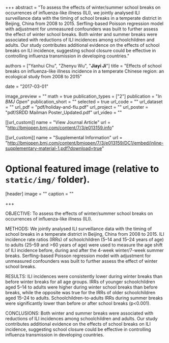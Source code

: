 +++
abstract = "To assess the effects of winter/summer school breaks on occurrences of influenza-like illness (ILI), we jointly analysed ILI surveillance data with the timing of school breaks in a temperate district in Beijing, China from 2008 to 2015. Serfling-based Poisson regression model with adjustment for unmeasured confounders was built to further assess the effect of winter school breaks. Both winter and summer breaks were associated with reductions of ILI incidences among schoolchildren and adults. Our study contributes additional evidence on the effects of school breaks on ILI incidence, suggesting school closure could be effective in controlling influenza transmission in developing countries."

authors = ["Yanhui Chu", "Zhenyu Wu", "**Jiayi Ji**"]
title = "Effects of school breaks on influenza-like illness incidence in a temperate Chinese region: an ecological study from 2008 to 2015"

date = "2017-03-01"

image_preview = ""
math = true
publication_types = ["2"]
publication = "In *BMJ Open*"
publication_short = ""
selected = true
url_code = ""
url_dataset = ""
url_pdf = "pdf/holiday-and-flu.pdf"
url_project = ""
url_poster = "pdf/SRDD Mailman Poster_Updated.pdf"
url_video = ""

[[url_custom]]
name = "View Journal Article"
url = "http://bmjopen.bmj.com/content/7/3/e013159.info"

[[url_custom]]
name = "Supplemental Information"
url = "http://bmjopen.bmj.com/content/bmjopen/7/3/e013159/DC1/embed/inline-supplementary-material-1.pdf?download=true"

# Optional featured image (relative to `static/img/` folder).
[header]
image = ""
caption = ""

+++

OBJECTIVE: To assess the effects of winter/summer school breaks on occurrences of influenza-like illness (ILI).

METHODS: We jointly analysed ILI surveillance data with the timing of school breaks in a temperate district in Beijing, China from 2008 to 2015. ILI incidence rate ratios (IRRs) of schoolchildren (5–14 and 15–24 years of age) to adults (25–59 and >60 years of age) were used to measure the age shift of ILI incidence before, during and after the 4-week winter/7-week summer breaks. Serfling-based Poisson regression model with adjustment for unmeasured confounders was built to further assess the effect of winter school breaks. 


RESULTS: ILI incidences were consistently lower during winter breaks than before winter breaks for all age groups. IRRs of younger schoolchildren aged 5–14 to adults were higher during winter school breaks than before breaks, while the opposite was true for the IRRs of older schoolchildren aged 15–24 to adults. Schoolchildren-to-adults IRRs during summer breaks were significantly lower than before or after school breaks (p<0.001).


CONCLUSIONS: Both winter and summer breaks were associated with reductions of ILI incidences among schoolchildren and adults. Our study contributes additional evidence on the effects of school breaks on ILI incidence, suggesting school closure could be effective in controlling influenza transmission in developing countries.